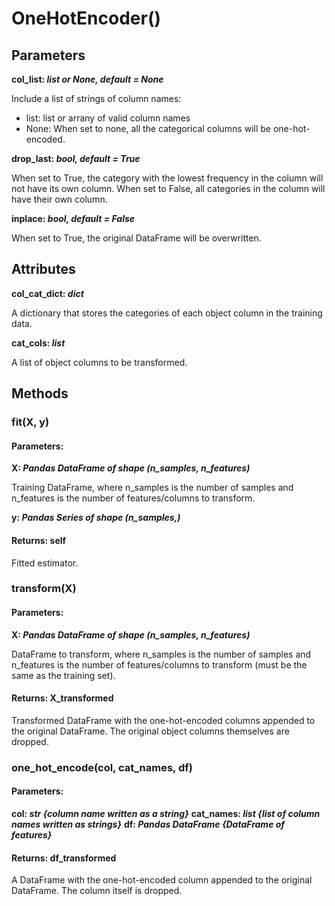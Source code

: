 # OneHotEncoder()

## Parameters

<b> col_list: </b> ***list or None, default = None***

Include a list of strings of column names:
- list: list or arrany of valid column names
- None: When set to none, all the categorical columns will be one-hot-encoded.

<b>drop_last: </b> ***bool, default = True***

When set to True, the category with the lowest frequency in the column will not have its own column. When set to False, all categories in the column will have their own column.

<b>inplace: </b> ***bool, default = False***

When set to True, the original DataFrame will be overwritten.

## Attributes
<b>col_cat_dict: </b> ***dict***

A dictionary that stores the categories of each object column in the training data.

<b>cat_cols: </b> ***list***

A list of object columns to be transformed.

## Methods

### fit(X, y)
#### Parameters: 
<b> X: </b> ***Pandas DataFrame of shape (n_samples, n_features)***

Training DataFrame, where n_samples is the number of samples and n_features is the number of features/columns to transform.

<b> y: </b> ***Pandas Series of shape (n_samples,)***

#### Returns: self

Fitted estimator.

### transform(X)
#### Parameters: 
<b> X: </b> ***Pandas DataFrame of shape (n_samples, n_features)***

DataFrame to transform, where n_samples is the number of samples and n_features is the number of features/columns to transform (must be the same as the training set).

#### Returns: X_transformed

Transformed DataFrame with the one-hot-encoded columns appended to the original DataFrame. The original object columns themselves are dropped.

### one_hot_encode(col, cat_names, df)
#### Parameters: 
<b> col: </b> ***str {column name written as a string}***
<b> cat_names: </b> ***list {list of column names written as strings}***
<b> df: </b> ***Pandas DataFrame {DataFrame of features}***

#### Returns: df_transformed

A DataFrame with the one-hot-encoded column appended to the original DataFrame. The column itself is dropped.

